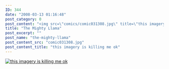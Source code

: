 ```yaml
---
ID: 344
date: "2008-03-13 01:16:48"
post_category: 0
post_content: "<img src=\"comics/comic031308.jpg\" title=\"this imagery is killing me ok\" />"
title: "The Mighty Llama"
post_excerpt: ""
post_name: "the-mighty-llama"
post_content_src: "comic031308.jpg"
post_content_title: "this imagery is killing me ok"
---
```



[![this imagery is killing me ok](/comics-hi-res/comic031308.jpg)](/comics-hi-res/comic031308.jpg)
